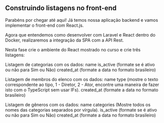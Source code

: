 ## Construindo listagens no front-end
Parabéns por chegar até aqui! Já temos nossa aplicação backend e vamos implementar o front-end com React.js.

Agora que entendemos como desenvolver com Laravel e React dentro do Docker, realizaremos a integração da SPA com a API Rest.

Nesta fase crie o ambiente do React mostrado no curso e crie três listagens:

Listagem de categorias com os dados:
    name
    is_active (formate se é ativo ou não para Sim ou Não)
    created_at (formate a data no formato brasileiro)

Listagem de membros do elenco com os dados:
    name
    type (mostre o texto correspondente ao tipo, 1 - Diretor, 2 - Ator, encontre uma maneira de fazer isto com o TypeScript sem usar IFs).
    created_at (formate a data no formato brasileiro)

Listagem de gêneros com os dados:
    name
    categories (Mostre todos os nomes das categorias separados por vírgula).
    is_active (formate se é ativo ou não para Sim ou Não)
    created_at (formate a data no formato brasileiro)
